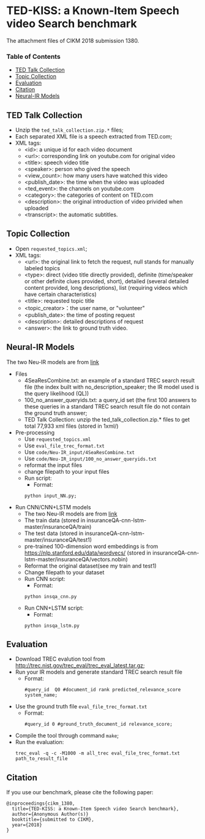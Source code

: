 # TED-KISS: a Known-Item Speech video Search benchmark
The attachment files of CIKM 2018 submission 1380.


### Table of Contents
- <a href='#ted_talk_collection'>TED Talk Collection</a>
- <a href='#topic_collection'>Topic Collection</a>
- <a href='#evaluation'>Evaluation</a>
- <a href='#citation'>Citation</a>
- <a href='#neural-ir_models'>Neural-IR Models</a>


## TED Talk Collection
- Unzip the ```ted_talk_collection.zip.*``` files;
- Each separated XML file is a speech extracted from TED.com;
- XML tags:
	- \<id\>: a unique id for each video document
	- \<url\>: corresponding link on youtube.com for original video
	- \<title\>: speech video title
	- \<speaker\>: person who gived the speech
	- \<view_count\>: how many users have watched this video
	- \<publish_date\>: the time when the video was uploaded
	- \<ted_event\>: the channels on youtube.com
	- \<category\>: the categories of content on TED.com
	- \<description\>: the original introduction of video privided when uploaded
	- \<transcript\>: the automatic subtitles.

## Topic Collection
- Open ```requested_topics.xml```;
- XML tags:   
	- \<url\>: the original link to fetch the request, null stands for manually labeled topics
	- \<type\>: direct (video title directly provided), definite (time/speaker or other definite clues provided, short), detailed (several detailed content provided, long descriptions), list (requiring videos which have certain characteristics)
	- \<title\>: requested topic title
	- \<topic_creator\>：the user name, or "volunteer"
	- \<publish_date\>: the time of posting request
	- \<description\>: detailed descriptions of request
	- \<answer\>: the link to ground truth video.

## Neural-IR Models
The two Neu-IR models are from [link](https://github.com/white127/insuranceQA-cnn-lstm)
- Files 
	- 4SeaResCombine.txt: an example of a standard TREC search result file (the index built with no_description_speaker; the IR model used is the query likelihood (QL))
	- 100_no_answer_queryids.txt: a query_id set (the first 100 answers to these queries in a standard TREC search result file do not contain the ground truth answer; 
	- TED Talk Collection: unzip the ted_talk_collection.zip.* files to get total 77,933 xml files (stored in 1xml/)
- Pre-processing
	- Use ```requested_topics.xml```
	- Use ```eval_file_trec_format.txt```
	- Use ```code/Neu-IR_input/4SeaResCombine.txt```
	- Use ```code/Neu-IR_input/100_no_answer_queryids.txt```
	- reformat the input files
	- change filepath to your input files
	- Run script:
		- Format:   
	  	```
	 	python input_NN.py;
- Run CNN/CNN+LSTM models
	- The two Neu-IR models are from [link](https://github.com/white127/insuranceQA-cnn-lstm)
	- The train data (stored in insuranceQA-cnn-lstm-master/insuranceQA/train)
	- The test data (stored in insuranceQA-cnn-lstm-master/insuranceQA/test1)
	- pre-trained 100-dimension word embeddings is from https://nlp.stanford.edu/data/wordvecs/ (stored in insuranceQA-cnn-lstm-master/insuranceQA/vectors.nobin)
	- Reformat the original dataset(see my train and test1)
	- Change filepath to your dataset
	- Run CNN script:
		- Format:   
	  	```
	 	python insqa_cnn.py
	- Run CNN+LSTM script:
		- Format:   
	  	```
	 	python insqa_lstm.py
## Evaluation
- Download TREC evalution tool from http://trec.nist.gov/trec_eval/trec_eval_latest.tar.gz;
- Run your IR models and generate standard TREC search result file
	- Format:   
	  ```
	  #query_id  Q0 #document_id rank predicted_relevance_score system_name;
	    ```
- Use the ground truth file ```eval_file_trec_format.txt```
	- Format: 
	  ```
	  #query_id 0 #ground_truth_document_id relevance_score;
	  ```
- Compile the tool through command ```make```;
- Run the evaluation:
  ```
  trec_eval -q -c -M1000 -m all_trec eval_file_trec_format.txt path_to_result_file
## Citation
If you use our benchmark, please cite the following paper:

	@inproceedings{cikm_1380,
	  title={TED-KISS: a Known-Item Speech video Search benchmark},
	  author={Anonymous Author(s)}
	  booktitle={submitted to CIKM},
	  year={2018}
	}

